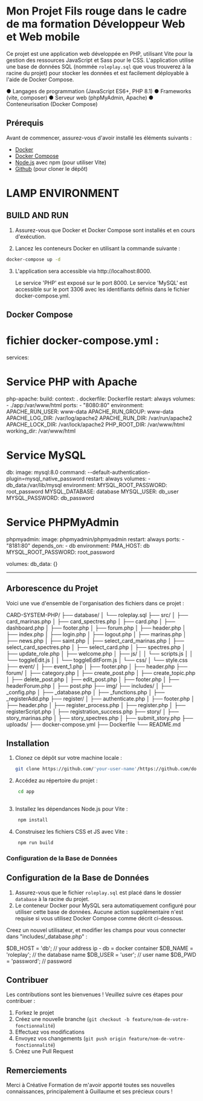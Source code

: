 # Mon Projet Fils rouge dans le cadre de ma formation Développeur Web et Web mobile

Ce projet est une application web développée en PHP, utilisant Vite pour la gestion des ressources JavaScript et Sass pour le CSS. 
L'application utilise une base de données SQL (nommée `roleplay.sql` que vous trouverez à la racine du projet) 
pour stocker les données et est facilement déployable à l'aide de Docker Compose. 

● Langages de programmation (JavaScript ES6+, PHP 8.1)
● Frameworks (vite, composer)
● Serveur web (phpMyAdmin, Apache)
● Conteneurisation (Docker Compose)


## Prérequis

Avant de commencer, assurez-vous d'avoir installé les éléments suivants :

- [Docker](https://www.docker.com/get-started)
- [Docker Compose](https://docs.docker.com/compose/install/)
- [Node.js](https://nodejs.org/) avec npm (pour utiliser Vite)
- [Github](https://github.com/) (pour cloner le dépôt)


# LAMP ENVIRONMENT
## BUILD AND RUN
1. Assurez-vous que Docker et Docker Compose sont installés et en cours d'exécution.

2. Lancez les conteneurs Docker en utilisant la commande suivante :
```sh
docker-compose up -d
```

  
3. L'application sera accessible via http://localhost:8000.

    Le service 'PHP' est exposé sur le port 8000.
    Le service 'MySQL' est accessible sur le port 3306 avec les identifiants définis dans le fichier docker-compose.yml.

## Docker Compose
# fichier docker-compose.yml :
services:
  # Service PHP with Apache
  php-apache:
    build:
      context: .
      dockerfile: Dockerfile
    restart: always
    volumes:
      - ./app:/var/www/html
    ports:
      - "8080:80"
    environment:
      APACHE_RUN_USER: www-data
      APACHE_RUN_GROUP: www-data
      APACHE_LOG_DIR: /var/log/apache2
      APACHE_RUN_DIR: /var/run/apache2
      APACHE_LOCK_DIR: /var/lock/apache2
      PHP_ROOT_DIR: /var/www/html
    working_dir: /var/www/html
 # Service MySQL
  db:
    image: mysql:8.0
    command: --default-authentication-plugin=mysql_native_password
    restart: always
    volumes:
      - db_data:/var/lib/mysql
    environment:
      MYSQL_ROOT_PASSWORD: root_password
      MYSQL_DATABASE: database
      MYSQL_USER: db_user
      MYSQL_PASSWORD: db_password

  # Service PHPMyAdmin
  phpmyadmin:
    image: phpmyadmin/phpmyadmin
    restart: always
    ports:
      - "8181:80"
    depends_on:
      - db
    environment:
      PMA_HOST: db
      MYSQL_ROOT_PASSWORD: root_password

volumes:
  db_data: {}

-------------

## Arborescence du Projet

Voici une vue d'ensemble de l'organisation des fichiers dans ce projet :

CARD-SYSTEM-PHP/
├── database/
│ └── roleplay.sql
├── src/
│ ├── card_marinas.php
│ ├── card_spectres.php
│ ├── card.php
│ ├── dashboard.php
│ ├── footer.php
│ ├── forum.php
│ ├── header.php
│ ├── index.php
│ ├── login.php
│ ├── logout.php
│ ├── marinas.php
│ ├── news.php
│ ├── saint.php
│ ├── select_card_marinas.php
│ ├── select_card_spectres.php
│ ├── select_card.php
│ ├── spectres.php
│ ├── update_role.php
│ ├── welcome.php
│ ├── js/
│ │ └── scripts.js
│ │ └── toggleEdit.js
│ │ └── toggleEditForm.js
│ └── css/
│ └── style.css
├── event/
│ ├── event_1.php
│ ├── footer.php
│ ├── header.php
├── forum/
│ ├── category.php
│ ├── create_post.php
│ ├── create_topic.php
│ ├── delete_post.php
│ ├── edit_post.php
│ ├── footer.php
│ ├── headerForum.php
│ ├── post.php
├── img/
├── includes/
│ ├── _config.php
│ ├── _database.php
│ ├── _functions.php
│ ├── _registerAdd.php
├── register/
│ ├── authenticate.php
│ ├── footer.php
│ ├── header.php
│ ├── register_process.php
│ ├── register.php
│ ├── registerScript.php
│ ├── registration_success.php
├── story/
│ ├── story_marinas.php
│ ├── story_spectres.php
│ ├── submit_story.php
├── uploads/
├── docker-compose.yml
├── Dockerfile
└── README.md

## Installation

1. Clonez ce dépôt sur votre machine locale :
   ```bash
   git clone https://github.com/'your-user-name'/https://github.com/doko972/card-system-php.git

2. Accédez au répertoire du projet :
   ```bash
    cd app
    
3. Installez les dépendances Node.js pour Vite :
   ```bash
    npm install

4. Construisez les fichiers CSS et JS avec Vite :
   ```bash
    npm run build

### Configuration de la Base de Données
## Configuration de la Base de Données

1. Assurez-vous que le fichier `roleplay.sql` est placé dans le dossier `database` à la racine du projet.
2. Le conteneur Docker pour MySQL sera automatiquement configuré pour utiliser cette base de données. 
Aucune action supplémentaire n'est requise si vous utilisez Docker Compose comme décrit ci-dessous.

Creez un nouvel utilisateur, et modifier les champs pour vous connecter dans "includes/_database.php" : 

$DB_HOST = 'db'; // your address ip - db = docker container
$DB_NAME = 'roleplay'; // the database name
$DB_USER = 'user'; // user name
$DB_PWD = 'password'; // password

## Contribuer

Les contributions sont les bienvenues ! Veuillez suivre ces étapes pour contribuer :

1. Forkez le projet
2. Créez une nouvelle branche (`git checkout -b feature/nom-de-votre-fonctionnalité`)
3. Effectuez vos modifications
4. Envoyez vos changements (`git push origin feature/nom-de-votre-fonctionnalité`)
5. Créez une Pull Request

## Remerciements

Merci à Créative Formation de m'avoir apporté toutes ses nouvelles connaissances,
principalement à Guillaume et ses précieux cours !